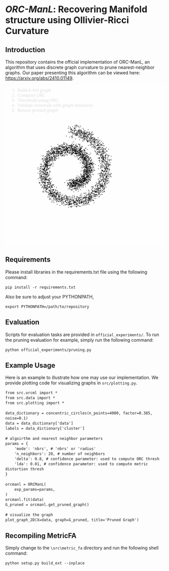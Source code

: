 # *ORC-ManL*: Recovering Manifold structure using Ollivier-Ricci Curvature

## Introduction
This repository contains the official implementation of ORC-ManL, an algorithm that uses discrete graph curvature to prune nearest-neighbor graphs. Our paper presenting this algorithm can be viewed here: https://arxiv.org/abs/2410.01149.

<div align="center">
  <img src="https://github.com/TristanSaidi/orcml/blob/main/demo.gif" alt="Demo GIF">
</div>

## Requirements
Please install libraries in the requirements.txt file using the following command:
```
pip install -r requirements.txt
```
Also be sure to adjust your PYTHONPATH,
```
export PYTHONPATH=/path/to/repository
```

## Evaluation
Scripts for evaluation tasks are provided in `official_experiments/`. To run the pruning evaluation for example, simply run the following command:
```
python official_experiments/pruning.py
```

## Example Usage
Here is an example to illustrate how one may use our implementation. We provide plotting code for visualizing graphs in `src/plotting.py`.

```
from src.orcml import *
from src.data import *
from src.plotting import *

data_dictionary = concentric_circles(n_points=4000, factor=0.385, noise=0.1)
data = data_dictionary['data']
labels = data_dictionary['cluster']

# algoirthm and nearest neighbor parameters
params = {
    'mode': 'nbrs', # 'nbrs' or 'radius'
    'n_neighbors': 20, # number of neighbors
    'delta': 0.8, # confidence parameter: used to compute ORC thresh
    'lda': 0.01, # confidence parameter: used to compute metric distortion thresh
}

orcmanl = ORCManL(
    exp_params=params,
)
orcmanl.fit(data)
G_pruned = orcmanl.get_pruned_graph()

# visualize the graph
plot_graph_2D(X=data, graph=G_pruned, title='Pruned Graph')
```

## Recompiling MetricFA
Simply change to the `\src\metric_fa` directory and run the following shell command:
```
python setup.py build_ext --inplace
```